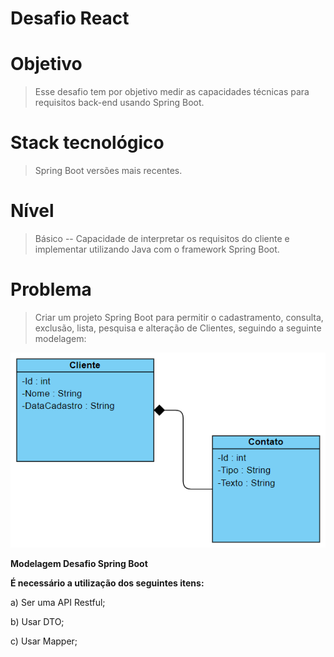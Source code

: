 # Desafio React

# Objetivo

> Esse desafio tem por objetivo medir as capacidades técnicas para
> requisitos back-end usando Spring Boot.

# Stack tecnológico

> Spring Boot versões mais recentes.

# Nível

> Básico -- Capacidade de interpretar os requisitos do cliente e
> implementar utilizando Java com o framework Spring Boot.

# Problema

> Criar um projeto Spring Boot para permitir o cadastramento, consulta,
> exclusão, lista, pesquisa e alteração de Clientes, seguindo a seguinte
> modelagem:

![](./images/media/image1.png)

**Modelagem Desafio Spring Boot**

**É necessário a utilização dos seguintes itens:**

a)  Ser uma API Restful;

b)  Usar DTO;

c)  Usar Mapper;
